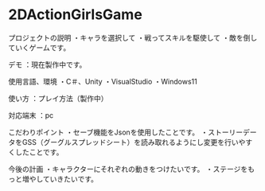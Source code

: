 # 2DActionGirlsGame


プロジェクトの説明
・キャラを選択して
・戦ってスキルを駆使して
・敵を倒していくゲームです。

デモ
：現在製作中です。

使用言語、環境
・C＃、Unity
・VisualStudio
・Windows11

使い方
：プレイ方法（製作中）

対応端末
：pc

こだわりポイント
・セーブ機能をJsonを使用したことです。
・ストーリーデータをGSS（グーグルスプレッドシート）を読み取れるようにし変更を行いやすくしたことです。

今後の計画
・キャラクターにそれぞれの動きをつけたいです。
・ステージをもっと増やしていきたいです。

